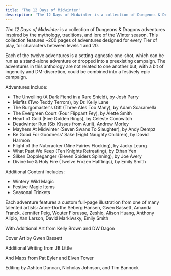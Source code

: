 ```yaml
---
title: 'The 12 Days of Midwinter'
description: 'The 12 Days of Midwinter is a collection of Dungeons & Dragons adventures inspired by the mythology, traditions, and lore of the Winter season. This collection features ~200 pages of adventures designed for every Tier of play, for characters between levels 1 and 20.'
---
```


*The 12 Days of Midwinter* is a collection of Dungeons & Dragons adventures inspired by the mythology, traditions, and lore of the Winter season. This collection features ~200 pages of adventures designed for every Tier of play, for characters between levels 1 and 20.

Each of the twelve adventures is a setting-agnostic one-shot, which can be run as a stand-alone adventure or dropped into a preexisting campaign. The adventures in this anthology are not related to one another but, with a bit of ingenuity and DM-discretion, could be combined into a festively epic campaign.

Adventures Include:
- The Unveiling (A Dark Fiend in a Rare Shield), by Josh Parry
- Misfits (Two Teddy Terrors), by Dr. Kelly Lane
- The Burgomaster's Gift (Three Ales Too Many), by Adam Scaramella
- The Evergreen Court (Four Flippant Fey), by Alette Smith
- Heart of Gold (Five Golden Rings), by Celeste Conowitch
- Deadwinter Run (Six Kisses from Auril), Andrew Morley
- Mayhem At Midwinter (Seven Swans To Slaughter), by Andy Dempz
- Be Good For Goodness' Sake (Eight Naughty Children), by David Harmon
- Flight of the Nutcracker (Nine Fairies Flocking), by Jacky Leung
- What Past We Keep (Ten Knights Retreating), by Ethan Yen
- Silken Doppleganger (Eleven Spiders Spinning), by Joe Avery
- Divine Ice & Holy Fire (Twelve Frozen Halflings), by Emily Smith

Additional Content Includes:
- Wintery Wild Magic
- Festive Magic Items
- Seasonal Trinkets

Each adventure features a custom full-page illustration from one of many talented artists: Anne-Dorthe Seberg Hansen, Gwen Bassett, Amanda Franck, Jennifer Peig, Wouter Florusse, Zeshio, Alison Huang, Anthony Alipio, Xan Larson, David Markiwsky, Emily Smith

With Additional Art from Kelly Brown and DW Dagon

Cover Art by Gwen Bassett

Additional Writing from JB Little

And Maps from Pat Eyler and Elven Tower

Editing by Ashton Duncan, Nicholas Johnson, and Tim Bannock
